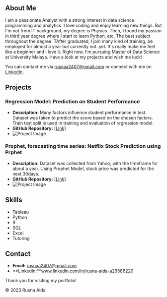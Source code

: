 ## About Me

I am a passionate Analyst with a strong interest in data science programming and analytics. I love coding and enjoy learning new things.
But I'm not from IT background, my degree is Physics. Then, I found my passion in third year degree where I start to learn Python, etc. The best subject throughout the degree. TAfter graduated, I join many kind of training, be employed for almost a year but currently not..yet. It's really make me feel like a beginner and I love it. Right now, I'm pursuing Master of Data Science at University Malaya. Have a look at my projects and wish me luck! 
  
You can contact me via rusnaa2407@gmail.com or connect with me on [LinkedIn](www.linkedin.com/in/rusna-aida-a29586220).

## Projects

### Regression Model: Prediction on Student Performance
- **Description:** Many factors influence student performance in test. Dataset was taken to predict the score based on the chosen factors. Train test split is used in training and evaluation of regression model.
- **GitHub Repository:** [[Link](https://github.com/RusnaAida24/edu)]
- ![Project Image](project-1/image.png)

### Prophet, forecasting time series: Netflix Stock Prediction using Prphet
- **Description:** Dataset was collected from Yahoo, with the timeframe for about a year. Using Prophet Model, stock price was predicted for the next 30days.
- **GitHub Repository:** [[Link](https://github.com/RusnaAida24/NFLX-prediction-Prophet/tree/main)]
- ![Project Image](project-2/image.png)

<!-- Add more projects as needed -->

## Skills

- Tableau
- Python
- R
- SQL
- Excel
- Tutoring

## Contact

- **Email:** rusnaa2407@gmail.com
- **LinkedIn:**www.linkedin.com/in/rusna-aida-a29586220

Thank you for visiting my portfolio!

&copy; 2023 Rusna Aida
